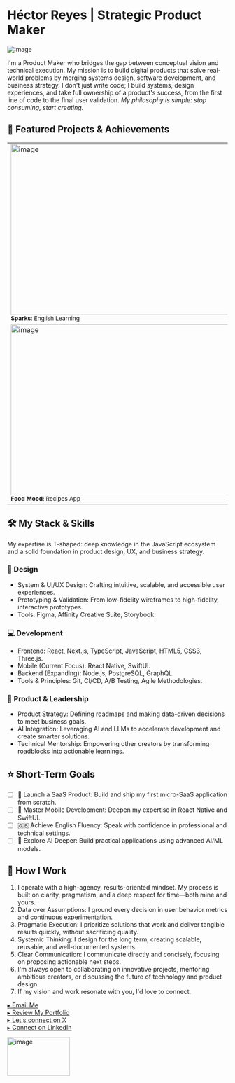 # Héctor Reyes | Strategic Product Maker

![image](https://github.com/user-attachments/assets/bfc7c7b0-3da0-4bfe-93c1-31a283f1e29a)

I'm a Product Maker who bridges the gap between conceptual vision and technical execution. My mission is to build digital products that solve real-world problems by merging systems design, software development, and business strategy. I don't just write code; I build systems, design experiences, and take full ownership of a product's success, from the first line of code to the final user validation. _My philosophy is simple: stop consuming, start creating._

## 📂 Featured Projects & Achievements
<table>
<tr>
<td width="50%"><a href="https://github.com/hector-reyes-dev/sparks-mobile"><img width="900" height="390" alt="image" src="https://github.com/user-attachments/assets/075b84a6-07c5-4a5a-ad2d-63e8b213e55e" /></a><br><sup><strong>Sparks</strong>: English Learning</sup>
<td width="50%"><a href="https://www.behance.net/gallery/204468577/Ikni-List-Mobile-App-UI-Design"><img width="900" height="390" alt="image" src="https://github.com/user-attachments/assets/40199f3f-2649-4d28-a973-aefee0db2997" />
</a><br><sup><strong>Ikni</strong>: Colaborative Shopping Lists</sup></td>
</tr>
<tr>
<td width="50%"><a href="https://github.com/hector-reyes-dev/food-mood-react-native"><img width="900" height="390" alt="image" src="https://github.com/user-attachments/assets/88d6fd9d-4464-4c4a-89d0-19e2824f1057" />
</a><br><sup><strong>Food Mood</strong>: Recipes App</sup></td>
<td width="50%"><a href="https://github.com/hector-reyes-dev/watchify-ecommerce"><img width="900" height="390" alt="image" src="https://github.com/user-attachments/assets/966a3c32-5386-4338-9692-b9a9a44ba4cd" />
</a><br><sup><strong>Watchify</strong>: Netflix Merch Shop</sup></td>
</tr>
</table>

## 🛠️ My Stack & Skills
My expertise is T-shaped: deep knowledge in the JavaScript ecosystem and a solid foundation in product design, UX, and business strategy.

### 🎨 Design

- System & UI/UX Design: Crafting intuitive, scalable, and accessible user experiences.
- Prototyping & Validation: From low-fidelity wireframes to high-fidelity, interactive prototypes.
- Tools: Figma, Affinity Creative Suite, Storybook.

### 💻 Development

- Frontend: React, Next.js, TypeScript, JavaScript, HTML5, CSS3, Three.js.
- Mobile (Current Focus): React Native, SwiftUI.
- Backend (Expanding): Node.js, PostgreSQL, GraphQL.
- Tools & Principles: Git, CI/CD, A/B Testing, Agile Methodologies.

### 🧠 Product & Leadership

- Product Strategy: Defining roadmaps and making data-driven decisions to meet business goals.
- AI Integration: Leveraging AI and LLMs to accelerate development and create smarter solutions.
- Technical Mentorship: Empowering other creators by transforming roadblocks into actionable learnings.

## ⭐ Short-Term Goals

- [ ] 🚀 Launch a SaaS Product: Build and ship my first micro-SaaS application from scratch.
- [ ] 📱 Master Mobile Development: Deepen my expertise in React Native and SwiftUI.
- [ ] 🇬🇧 Achieve English Fluency: Speak with confidence in professional and technical settings.
- [ ] 🤖 Explore AI Deeper: Build practical applications using advanced AI/ML models.

## 🤝 How I Work

1. I operate with a high-agency, results-oriented mindset. My process is built on clarity, pragmatism, and a deep respect for time—both mine and yours.
2. Data over Assumptions: I ground every decision in user behavior metrics and continuous experimentation.
3. Pragmatic Execution: I prioritize solutions that work and deliver tangible results quickly, without sacrificing quality.
4. Systemic Thinking: I design for the long term, creating scalable, reusable, and well-documented systems.
5. Clear Communication: I communicate directly and concisely, focusing on proposing actionable next steps.
6. I'm always open to collaborating on innovative projects, mentoring ambitious creators, or discussing the future of technology and product design.
7. If my vision and work resonate with you, I'd love to connect.

<p align="left">
<a href="mailto:hector@hectorcreative.dev">▸ Email Me</a><br>
<a href="https://www.hectorcreative.dev/" target="_blank">▸ Review My Portfolio</a><br>
<a href="https://x.com/hector_reyes_" target="_blank">▸ Let's connect on X</a><br>
<a href="https://www.linkedin.com/in/hectorreyesdev/" target="_blank">▸ Connect on LinkedIn</a><br>
</p>

<img width="143" height="88" alt="image" src="https://github.com/user-attachments/assets/c915d5e4-3c1b-4703-b56a-9e14bfe1527a" />

